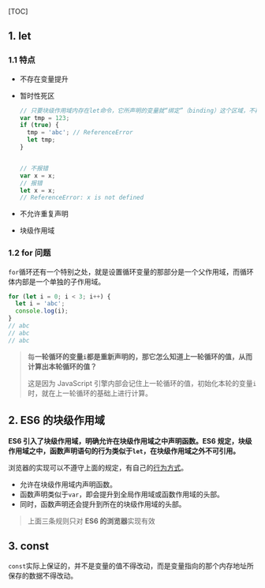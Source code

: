 [TOC]

## 1. let ##

### 1.1 特点 ###

* 不存在变量提升

* 暂时性死区

  ```js
  // 只要块级作用域内存在let命令，它所声明的变量就“绑定”（binding）这个区域，不再受外部的影响。
  var tmp = 123;
  if (true) {
    tmp = 'abc'; // ReferenceError
    let tmp;
  }
  
  
  // 不报错
  var x = x;
  // 报错
  let x = x;
  // ReferenceError: x is not defined
  ```

* 不允许重复声明

* 块级作用域

### 1.2 for 问题 ###

`for`循环还有一个特别之处，就是设置循环变量的那部分是一个父作用域，而循环体内部是一个单独的子作用域。

```js
for (let i = 0; i < 3; i++) {
  let i = 'abc';
  console.log(i);
}
// abc
// abc
// abc
```

> 每**一轮循环的变量`i`都是重新声明的，那它怎么知道上一轮循环的值，从而计算出本轮循环的值？**
>
> 这是因为 JavaScript 引擎内部会记住上一轮循环的值，初始化本轮的变量`i`时，就在上一轮循环的基础上进行计算。

## 2. ES6 的块级作用域 ##

**ES6 引入了块级作用域，明确允许在块级作用域之中声明函数。ES6 规定，块级作用域之中，函数声明语句的行为类似于`let`，在块级作用域之外不可引用。**

浏览器的实现可以不遵守上面的规定，有自己的[行为方式](http://stackoverflow.com/questions/31419897/what-are-the-precise-semantics-of-block-level-functions-in-es6)。

- 允许在块级作用域内声明函数。
- 函数声明类似于`var`，即会提升到全局作用域或函数作用域的头部。
- 同时，函数声明还会提升到所在的块级作用域的头部。

> 上面三条规则只对 **ES6 的浏览器**实现有效

## 3. const ##

`const`实际上保证的，并不是变量的值不得改动，而是变量指向的那个内存地址所保存的数据不得改动。